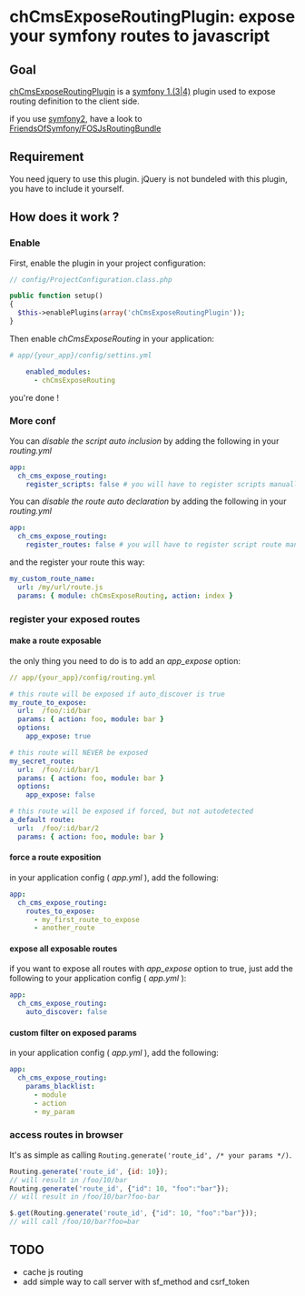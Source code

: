 chCmsExposeRoutingPlugin: expose your symfony routes to javascript
==================================================================

Goal
----

[chCmsExposeRoutingPlugin](http://themouette.github.com/chCmsExposeRoutingPlugin/) is a 
[symfony 1.(3|4)](http://www.symfony-project.org/) plugin used to expose routing definition
to the client side.

if you use [symfony2](http://symfony.com/), have a look to [FriendsOfSymfony/FOSJsRoutingBundle](https://github.com/FriendsOfSymfony/FOSJsRoutingBundle) 


Requirement
-----------

You need jquery to use this plugin. jQuery is not bundeled with this plugin, you have to include it yourself.

How does it work ?
------------------

### Enable

First, enable the plugin in your project configuration:

```php
// config/ProjectConfiguration.class.php

public function setup()
{
  $this->enablePlugins(array('chCmsExposeRoutingPlugin'));
}
```

Then enable *chCmsExposeRouting* in your application:

```yml
# app/{your_app}/config/settins.yml

    enabled_modules:
      - chCmsExposeRouting
```

you're done !

### More conf

You can *disable the script auto inclusion* by adding the following in your *routing.yml*

```yml
app:
  ch_cms_expose_routing:
    register_scripts: false # you will have to register scripts manually
```

You can *disable the route auto declaration* by adding the following in your *routing.yml*

```yml
app:
  ch_cms_expose_routing:
    register_routes: false # you will have to register script route manually
```

and the register your route this way:

```yml
my_custom_route_name:
  url: /my/url/route.js
  params: { module: chCmsExposeRouting, action: index }
```

### register your exposed routes

#### make a route exposable

the only thing you need to do is to add an _app_expose_ option:

```yml
// app/{your_app}/config/routing.yml

# this route will be exposed if auto_discover is true
my_route_to_expose:
  url:  /foo/:id/bar
  params: { action: foo, module: bar }
  options:
    app_expose: true

# this route will NEVER be exposed
my_secret_route:
  url:  /foo/:id/bar/1
  params: { action: foo, module: bar }
  options:
    app_expose: false

# this route will be exposed if forced, but not autodetected
a_default route:
  url:  /foo/:id/bar/2
  params: { action: foo, module: bar }
```

#### force a route exposition

in your application config ( _app.yml_ ), add the following:

```yml
app:
  ch_cms_expose_routing:
    routes_to_expose:
      - my_first_route_to_expose
      - another_route
```

#### expose all exposable routes

if you want to expose all routes with _app_expose_ option to true, 
just add the following to your application config ( _app.yml_ ):

```yml
app:
  ch_cms_expose_routing:
    auto_discover: false
```

#### custom filter on exposed params

in your application config ( _app.yml_ ), add the following:

```yml
app:
  ch_cms_expose_routing:
    params_blacklist:
      - module
      - action
      - my_param
```

### access routes in browser

It's as simple as calling `Routing.generate('route_id', /* your params */)`.

```js
Routing.generate('route_id', {id: 10});
// will result in /foo/10/bar
Routing.generate('route_id', {"id": 10, "foo":"bar"});
// will result in /foo/10/bar?foo-bar

$.get(Routing.generate('route_id', {"id": 10, "foo":"bar"}));
// will call /foo/10/bar?foo=bar
```

TODO
----

* cache js routing
* add simple way to call server with sf_method and csrf_token
